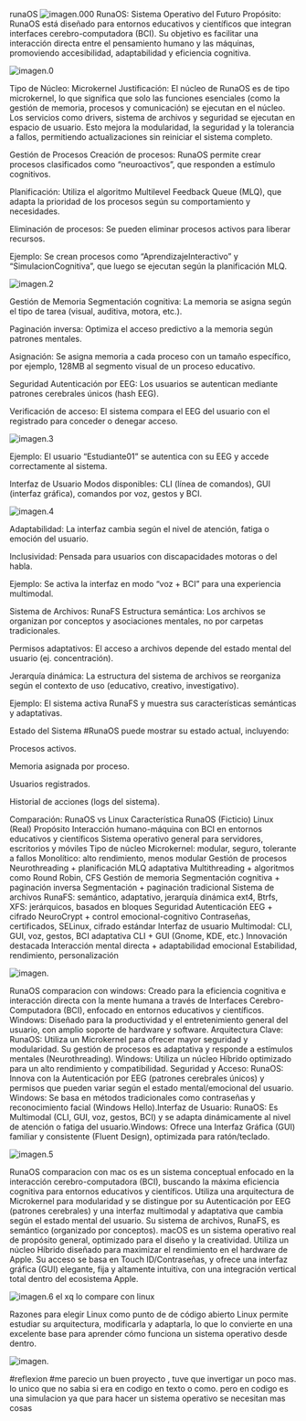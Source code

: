 runaOS
![imagen.000](  https://i.ibb.co/fdk2hWk0/1761310036152.png   )
RunaOS: Sistema Operativo del Futuro
Propósito: RunaOS está diseñado para entornos educativos y científicos que integran interfaces cerebro-computadora (BCI). Su objetivo es facilitar una interacción directa entre el pensamiento humano y las máquinas, promoviendo accesibilidad, adaptabilidad y eficiencia cognitiva.

![imagen.0](https://www.lampadia.com/assets/uploads_images/images/2%2848%29.jpg)

 Tipo de Núcleo: Microkernel
Justificación: El núcleo de RunaOS es de tipo microkernel, lo que significa que solo las funciones esenciales (como la gestión de memoria, procesos y comunicación) se ejecutan en el núcleo. Los servicios como drivers, sistema de archivos y seguridad se ejecutan en espacio de usuario. Esto mejora la modularidad, la seguridad y la tolerancia a fallos, permitiendo actualizaciones sin reiniciar el sistema completo.

Gestión de Procesos
Creación de procesos: RunaOS permite crear procesos clasificados como “neuroactivos”, que responden a estímulo cognitivos.

Planificación: Utiliza el algoritmo Multilevel Feedback Queue (MLQ), que adapta la prioridad de los procesos según su comportamiento y necesidades.

Eliminación de procesos: Se pueden eliminar procesos activos para liberar recursos.

Ejemplo: Se crean procesos como “AprendizajeInteractivo” y “SimulacionCognitiva”, que luego se ejecutan según la planificación MLQ.


![imagen.2](https://www.interactsolutions.com/wp-content/uploads/2020/03/bpm3.png)

 Gestión de Memoria
Segmentación cognitiva: La memoria se asigna según el tipo de tarea (visual, auditiva, motora, etc.).

Paginación inversa: Optimiza el acceso predictivo a la memoria según patrones mentales.

Asignación: Se asigna memoria a cada proceso con un tamaño específico, por ejemplo, 128MB al segmento visual de un proceso educativo.

Seguridad
Autenticación por EEG: Los usuarios se autentican mediante patrones cerebrales únicos (hash EEG).

Verificación de acceso: El sistema compara el EEG del usuario con el registrado para conceder o denegar acceso.

![imagen.3](  https://encrypted-tbn0.gstatic.com/images?q=tbn:ANd9GcTIj2KbWOtepJpZl_bCoSUOJS93o6zfkS2JGnp7r24UKpPo22CedAhP9oY&s=10 )

Ejemplo: El usuario “Estudiante01” se autentica con su EEG y accede correctamente al sistema.

 Interfaz de Usuario
Modos disponibles: CLI (línea de comandos), GUI (interfaz gráfica), comandos por voz, gestos y BCI.

![imagen.4](  https://www.initiumsoft.com/blog_initium/wp-content/uploads/2024/10/interfaz-de-usuario-scaled.webp)

Adaptabilidad: La interfaz cambia según el nivel de atención, fatiga o emoción del usuario.

Inclusividad: Pensada para usuarios con discapacidades motoras o del habla.

Ejemplo: Se activa la interfaz en modo “voz + BCI” para una experiencia multimodal.

Sistema de Archivos: RunaFS
Estructura semántica: Los archivos se organizan por conceptos y asociaciones mentales, no por carpetas tradicionales.

Permisos adaptativos: El acceso a archivos depende del estado mental del usuario (ej. concentración).

Jerarquía dinámica: La estructura del sistema de archivos se reorganiza según el contexto de uso (educativo, creativo, investigativo).

Ejemplo: El sistema activa RunaFS y muestra sus características semánticas y adaptativas.

Estado del Sistema
#RunaOS puede mostrar su estado actual, incluyendo:

Procesos activos.

Memoria asignada por proceso.

Usuarios registrados.

Historial de acciones (logs del sistema).

Comparación: RunaOS vs Linux
Característica	RunaOS (Ficticio)	Linux (Real)
Propósito	Interacción humano-máquina con BCI en entornos educativos y científicos	Sistema operativo general para servidores, escritorios y móviles
Tipo de núcleo	Microkernel: modular, seguro, tolerante a fallos	Monolítico: alto rendimiento, menos modular
Gestión de procesos	Neurothreading + planificación MLQ adaptativa	Multithreading + algoritmos como Round Robin, CFS
Gestión de memoria	Segmentación cognitiva + paginación inversa	Segmentación + paginación tradicional
Sistema de archivos	RunaFS: semántico, adaptativo, jerarquía dinámica	ext4, Btrfs, XFS: jerárquicos, basados en bloques
Seguridad	Autenticación EEG + cifrado NeuroCrypt + control emocional-cognitivo	Contraseñas, certificados, SELinux, cifrado estándar
Interfaz de usuario	Multimodal: CLI, GUI, voz, gestos, BCI adaptativa	CLI + GUI (Gnome, KDE, etc.)
Innovación destacada	Interacción mental directa + adaptabilidad emocional	Estabilidad, rendimiento, personalización

![imagen.](https://alexariza.net/wp-content/uploads/2021/10/Foto2.jpg)

​RunaOS comparacion con windows: Creado para la eficiencia cognitiva e interacción directa con la mente humana a través de Interfaces Cerebro-Computadora (BCI), enfocado en entornos educativos y científicos.
​Windows: Diseñado para la productividad y el entretenimiento general del usuario, con amplio soporte de hardware y software.
​Arquitectura Clave:
​RunaOS: Utiliza un Microkernel para ofrecer mayor seguridad y modularidad. Su gestión de procesos es adaptativa y responde a estímulos mentales (Neurothreading).
​Windows: Utiliza un núcleo Híbrido optimizado para un alto rendimiento y compatibilidad.
​Seguridad y Acceso:
​RunaOS: Innova con la Autenticación por EEG (patrones cerebrales únicos) y permisos que pueden variar según el estado mental/emocional del usuario.
​Windows: Se basa en métodos tradicionales como contraseñas y reconocimiento facial (Windows Hello).
​Interfaz de Usuario:
​RunaOS: Es Multimodal (CLI, GUI, voz, gestos, BCI) y se adapta dinámicamente al nivel de atención o fatiga del usuario.
​Windows: Ofrece una Interfaz Gráfica (GUI) familiar y consistente (Fluent Design), optimizada para ratón/teclado.

![imagen.5](https://encrypted-tbn0.gstatic.com/images?q=tbn:ANd9GcSs36iNZi5MA9i8L05KRUtaWNZDukL-5Fv3a3GOfUsppA&s=10)


RunaOS comparacion con mac os es un sistema conceptual enfocado en la interacción cerebro-computadora (BCI), buscando la máxima eficiencia cognitiva para entornos educativos y científicos. Utiliza una arquitectura de Microkernel para modularidad y se distingue por su Autenticación por EEG (patrones cerebrales) y una interfaz multimodal y adaptativa que cambia según el estado mental del usuario. Su sistema de archivos, RunaFS, es semántico (organizado por conceptos).
​macOS es un sistema operativo real de propósito general, optimizado para el diseño y la creatividad. Utiliza un núcleo Híbrido diseñado para maximizar el rendimiento en el hardware de Apple. Su acceso se basa en Touch ID/Contraseñas, y ofrece una interfaz gráfica (GUI) elegante, fija y altamente intuitiva, con una integración vertical total dentro del ecosistema Apple.

![imagen.6](https://setapp.com/cdn-cgi/image/quality=75,format=auto/https://cdn.setapp.com/blog/images/macos-big-sur.webp)
el xq lo compare con linux 

Razones para elegir Linux como punto de  de código abierto Linux permite estudiar su arquitectura, modificarla y adaptarla, lo que lo convierte en una excelente base para aprender cómo funciona un sistema operativo desde dentro.

 ![imagen.](https://t7m8e9c8.delivery.rocketcdn.me/wp-content/uploads/2020/12/linux-tux.jpg)

#reflexion
#me parecio un buen proyecto , tuve que invertigar un poco mas. lo unico que no sabia si era en codigo en texto o como. pero en codigo es una simulacion ya que para hacer un sistema operativo se necesitan  mas cosas




